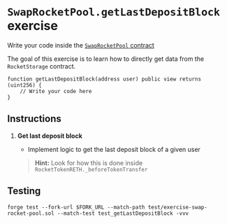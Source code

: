 # `SwapRocketPool.getLastDepositBlock` exercise

Write your code inside the [`SwapRocketPool` contract](../src/exercises/SwapRocketPool.sol)

The goal of this exercise is to learn how to directly get data from the `RocketStorage` contract.

```solidity
function getLastDepositBlock(address user) public view returns (uint256) {
    // Write your code here
}
```

## Instructions

1. **Get last deposit block**

   - Implement logic to get the last deposit block of a given user

   > **Hint:** Look for how this is done inside `RocketTokenRETH._beforeTokenTransfer`

## Testing

```shell
forge test --fork-url $FORK_URL --match-path test/exercise-swap-rocket-pool.sol --match-test test_getLastDepositBlock -vvv
```
